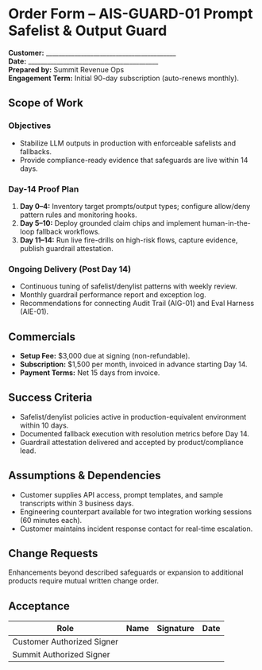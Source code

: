 # Order Form – AIS-GUARD-01 Prompt Safelist & Output Guard

**Customer:** _________________________________________  
**Date:** _________________________________________  
**Prepared by:** Summit Revenue Ops  
**Engagement Term:** Initial 90-day subscription (auto-renews monthly).

## Scope of Work

### Objectives
- Stabilize LLM outputs in production with enforceable safelists and fallbacks.
- Provide compliance-ready evidence that safeguards are live within 14 days.

### Day-14 Proof Plan
1. **Day 0–4:** Inventory target prompts/output types; configure allow/deny pattern rules and monitoring hooks.
2. **Day 5–10:** Deploy grounded claim chips and implement human-in-the-loop fallback workflows.
3. **Day 11–14:** Run live fire-drills on high-risk flows, capture evidence, publish guardrail attestation.

### Ongoing Delivery (Post Day 14)
- Continuous tuning of safelist/denylist patterns with weekly review.
- Monthly guardrail performance report and exception log.
- Recommendations for connecting Audit Trail (AIG-01) and Eval Harness (AIE-01).

## Commercials
- **Setup Fee:** $3,000 due at signing (non-refundable).
- **Subscription:** $1,500 per month, invoiced in advance starting Day 14.
- **Payment Terms:** Net 15 days from invoice.

## Success Criteria
- Safelist/denylist policies active in production-equivalent environment within 10 days.
- Documented fallback execution with resolution metrics before Day 14.
- Guardrail attestation delivered and accepted by product/compliance lead.

## Assumptions & Dependencies
- Customer supplies API access, prompt templates, and sample transcripts within 3 business days.
- Engineering counterpart available for two integration working sessions (60 minutes each).
- Customer maintains incident response contact for real-time escalation.

## Change Requests
Enhancements beyond described safeguards or expansion to additional products require mutual written change order.

## Acceptance

| Role | Name | Signature | Date |
| --- | --- | --- | --- |
| Customer Authorized Signer |  |  |  |
| Summit Authorized Signer |  |  |  |
